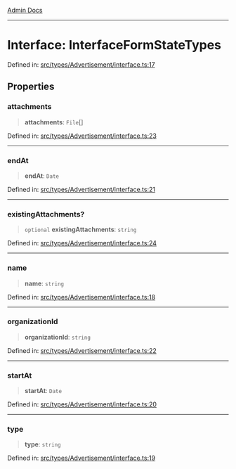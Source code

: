 [Admin Docs](/)

***

# Interface: InterfaceFormStateTypes

Defined in: [src/types/Advertisement/interface.ts:17](https://github.com/PalisadoesFoundation/talawa-admin/blob/main/src/types/Advertisement/interface.ts#L17)

## Properties

### attachments

> **attachments**: `File`[]

Defined in: [src/types/Advertisement/interface.ts:23](https://github.com/PalisadoesFoundation/talawa-admin/blob/main/src/types/Advertisement/interface.ts#L23)

***

### endAt

> **endAt**: `Date`

Defined in: [src/types/Advertisement/interface.ts:21](https://github.com/PalisadoesFoundation/talawa-admin/blob/main/src/types/Advertisement/interface.ts#L21)

***

### existingAttachments?

> `optional` **existingAttachments**: `string`

Defined in: [src/types/Advertisement/interface.ts:24](https://github.com/PalisadoesFoundation/talawa-admin/blob/main/src/types/Advertisement/interface.ts#L24)

***

### name

> **name**: `string`

Defined in: [src/types/Advertisement/interface.ts:18](https://github.com/PalisadoesFoundation/talawa-admin/blob/main/src/types/Advertisement/interface.ts#L18)

***

### organizationId

> **organizationId**: `string`

Defined in: [src/types/Advertisement/interface.ts:22](https://github.com/PalisadoesFoundation/talawa-admin/blob/main/src/types/Advertisement/interface.ts#L22)

***

### startAt

> **startAt**: `Date`

Defined in: [src/types/Advertisement/interface.ts:20](https://github.com/PalisadoesFoundation/talawa-admin/blob/main/src/types/Advertisement/interface.ts#L20)

***

### type

> **type**: `string`

Defined in: [src/types/Advertisement/interface.ts:19](https://github.com/PalisadoesFoundation/talawa-admin/blob/main/src/types/Advertisement/interface.ts#L19)
